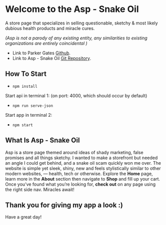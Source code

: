 # Welcome to the Asp - Snake Oil

A store page that specializes in selling questionable, sketchy & most likely dubious health products and miracle cures.

*(Asp is not a parody of any existing entity, any similarities to existing organizations are entirely coincidental )*

- Link to Parker Gates [Github](https://github.com/ParkerGates/).
- Link to Asp - Snake Oil [Git Repository](https://github.com/ParkerGates/REACT-Snake-Oil).


## How To Start
- `npm install`

Start api in terminal 1: (on port: 4000, which should occur by default)
- `npm run serve-json`

Start app in terminal 2:
- `npm start`


## What Is Asp - Snake Oil
Asp is a store page themed around ideas of shady marketing, false promises and all things sketchy. I wanted to make a storefront but needed an angle I could get behind, and a snake oil scam quickly won me over. The website is simple yet sleek, shiny, new and feels stylistically similar to other modern websites, — health, tech or otherwise. Explore the **Home** page, learn more in the **About** section then navigate to **Shop** and fill up your cart. Once you’ve found what you’re looking for, **check out** on any page using the right side nav. Miracles await!


## Thank you for giving my app a look :)
Have a great day!
